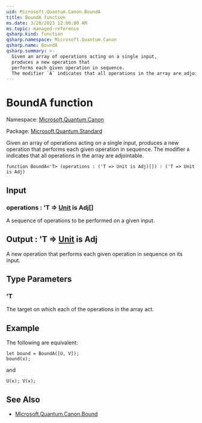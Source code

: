 ```yaml
---
uid: Microsoft.Quantum.Canon.BoundA
title: BoundA function
ms.date: 3/20/2023 12:00:00 AM
ms.topic: managed-reference
qsharp.kind: function
qsharp.namespace: Microsoft.Quantum.Canon
qsharp.name: BoundA
qsharp.summary: >-
  Given an array of operations acting on a single input,
  produces a new operation that
  performs each given operation in sequence.
  The modifier `A` indicates that all operations in the array are adjointable.
---
```


# BoundA function

Namespace: [Microsoft.Quantum.Canon](xref:Microsoft.Quantum.Canon)

Package: [Microsoft.Quantum.Standard](https://nuget.org/packages/Microsoft.Quantum.Standard)


Given an array of operations acting on a single input,produces a new operation thatperforms each given operation in sequence.The modifier `A` indicates that all operations in the array are adjointable.

```qsharp
function BoundA<'T> (operations : ('T => Unit is Adj)[]) : ('T => Unit is Adj)
```


## Input

### operations : 'T => [Unit](xref:microsoft.quantum.qsharp.valueliterals#unit-literal)  is Adj[]

A sequence of operations to be performed on a given input.



## Output : 'T => [Unit](xref:microsoft.quantum.qsharp.valueliterals#unit-literal)  is Adj

A new operation that performs each given operation in sequenceon its input.

## Type Parameters

### 'T

The target on which each of the operations in the array act.

## Example

The following are equivalent:```qsharplet bound = BoundA([U, V]);bound(x);```and```qsharpU(x); V(x);```

## See Also

- [Microsoft.Quantum.Canon.Bound](xref:Microsoft.Quantum.Canon.Bound)